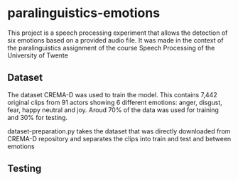 # paralinguistics-emotions

This project is a speech processing experiment that allows the detection of six emotions based on a provided audio file. It was made in the context of the paralinguistics assignment of the course Speech Processing of the University of Twente

## Dataset

The dataset CREMA-D was used to train the model. This contains 7,442 original clips from 91 actors showing 6 different emotions: anger, disgust, fear, happy neutral and joy. Aroud 70% of the data was used for training and 30% for testing.

dataset-preparation.py takes the dataset that was directly downloaded from CREMA-D repository and separates the clips into train and test and between emotions

## Testing

